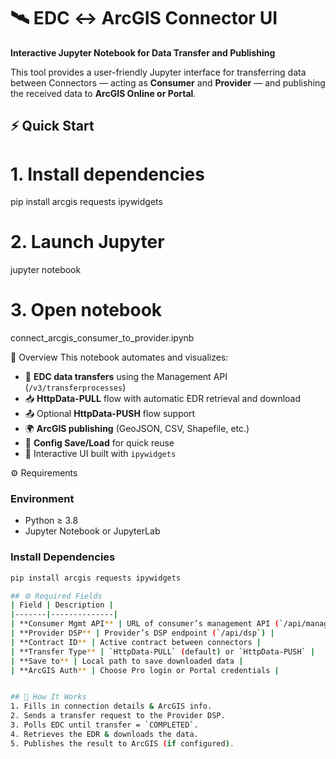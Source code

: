 # 🛰️ EDC ↔ ArcGIS Connector UI  
**Interactive Jupyter Notebook for Data Transfer and Publishing**

This tool provides a user-friendly Jupyter interface for transferring data between Connectors — acting as **Consumer** and **Provider** — and publishing the received data to **ArcGIS Online or Portal**.

## ⚡ Quick Start

# 1. Install dependencies
pip install arcgis requests ipywidgets

# 2. Launch Jupyter
jupyter notebook

# 3. Open notebook
connect_arcgis_consumer_to_provider.ipynb

 🚀 Overview
This notebook automates and visualizes:
- 🔄 **EDC data transfers** using the Management API (`/v3/transferprocesses`)
- 📥 **HttpData-PULL** flow with automatic EDR retrieval and download
- 📤 Optional **HttpData-PUSH** flow support
- 🌍 **ArcGIS publishing** (GeoJSON, CSV, Shapefile, etc.)
- 💾 **Config Save/Load** for quick reuse
- 🧭 Interactive UI built with `ipywidgets`

⚙️ Requirements

### Environment
- Python ≥ 3.8  
- Jupyter Notebook or JupyterLab  

### Install Dependencies
```bash
pip install arcgis requests ipywidgets

## ⚙️ Required Fields
| Field | Description |
|-------|--------------|
| **Consumer Mgmt API** | URL of consumer’s management API (`/api/management`) |
| **Provider DSP** | Provider’s DSP endpoint (`/api/dsp`) |
| **Contract ID** | Active contract between connectors |
| **Transfer Type** | `HttpData-PULL` (default) or `HttpData-PUSH` |
| **Save to** | Local path to save downloaded data |
| **ArcGIS Auth** | Choose Pro login or Portal credentials |


## 🧭 How It Works 
1. Fills in connection details & ArcGIS info.  
2. Sends a transfer request to the Provider DSP.  
3. Polls EDC until transfer = `COMPLETED`.  
4. Retrieves the EDR & downloads the data.  
5. Publishes the result to ArcGIS (if configured).

